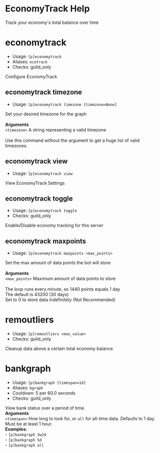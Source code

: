 # EconomyTrack Help

Track your economy's total balance over time

# economytrack
 - Usage: `[p]economytrack`
 - Aliases: `ecotrack`
 - Checks: guild_only

Configure EconomyTrack

## economytrack timezone
 - Usage: `[p]economytrack timezone [timezone=None]`

Set your desired timezone for the graph<br/><br/>**Arguments**<br/>`<timezone>` A string representing a valid timezone<br/><br/>Use this command without the argument to get a huge list of valid timezones.

## economytrack view
 - Usage: `[p]economytrack view`

View EconomyTrack Settings

## economytrack toggle
 - Usage: `[p]economytrack toggle`
 - Checks: guild_only

Enable/Disable economy tracking for this server

## economytrack maxpoints
 - Usage: `[p]economytrack maxpoints <max_points>`

Set the max amount of data points the bot will store<br/><br/>**Arguments**<br/>`<max_points>` Maximum amount of data points to store<br/><br/>The loop runs every minute, so 1440 points equals 1 day<br/>The default is 43200 (30 days)<br/>Set to 0 to store data indefinitely (Not Recommended)

# remoutliers
 - Usage: `[p]remoutliers <max_value>`
 - Checks: guild_only

Cleanup data above a certain total economy balance

# bankgraph
 - Usage: `[p]bankgraph [timespan=1d]`
 - Aliases: `bgraph`
 - Cooldown: 5 per 60.0 seconds
 - Checks: guild_only

View bank status over a period of time.<br/>**Arguments**<br/>`<timespan>` How long to look for, or `all` for all-time data. Defaults to 1 day.<br/>Must be at least 1 hour.<br/>**Examples:**<br/>    - `[p]bankgraph 3w2d`<br/>    - `[p]bankgraph 5d`<br/>    - `[p]bankgraph all`

